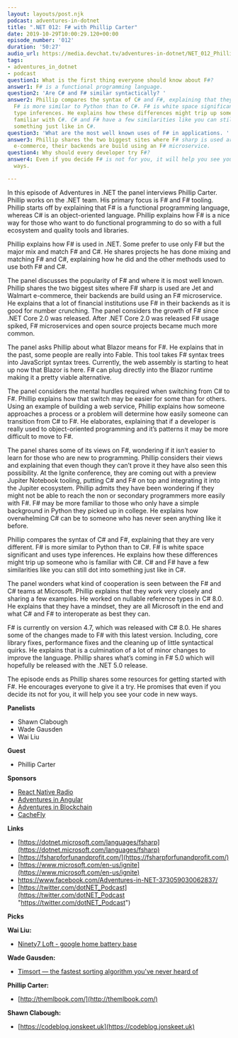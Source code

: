 ```yaml
---
layout: layouts/post.njk
podcast: adventures-in-dotnet
title: ".NET 012: F# with Phillip Carter"
date: 2019-10-29T10:00:29.120+00:00
episode_number: '012'
duration: '50:27'
audio_url: https://media.devchat.tv/adventures-in-dotnet/NET_012_Phillip_Carter.mp3
tags:
- adventures_in_dotnet
- podcast
question1: What is the first thing everyone should know about F#?
answer1: F# is a functional programming language.
question2: 'Are C# and F# similar syntactically? '
answer2: Phillip compares the syntax of C# and F#, explaining that they are very different.
  F# is more similar to Python than to C#. F# is white space significant and uses
  type inferences. He explains how these differences might trip up someone who is
  familiar with C#. C# and F# have a few similarities like you can still dot into
  something just like in C#.
question3: 'What are the most well known uses of F# in applications. '
answer3: Phillip shares the two biggest sites where F# sharp is used are Jet and Walmart
  e-commerce, their backends are build using an F# microservice.
question4: Why should every developer try F#?
answer4: Even if you decide F# is not for you, it will help you see your code in new
  ways.

---
```

In this episode of Adventures in .NET the panel interviews Phillip Carter. Phillip works on the .NET team. His primary focus is F# and F# tooling. Phillip starts off by explaining that F# is a functional programming language, whereas C# is an object-oriented language. Phillip explains how F# is a nice way for those who want to do functional programming to do so with a full ecosystem and quality tools and libraries.

Phillip explains how F# is used in .NET. Some prefer to use only F# but the major mix and match F# and C#. He shares projects he has done mixing and matching F# and C#, explaining how he did and the other methods used to use both F# and C#.

The panel discusses the popularity of F# and where it is most well known. Phillip shares the two biggest sites where F# sharp is used are Jet and Walmart e-commerce, their backends are build using an F# microservice. He explains that a lot of financial institutions use F# in their backends as it is good for number crunching. The panel considers the growth of F# since .NET Core 2.0 was released. After .NET Core 2.0 was released F# usage spiked, F# microservices and open source projects became much more common.

The panel asks Phillip about what Blazor means for F#. He explains that in the past, some people are really into Fable. This tool takes F# syntax trees into JavaScript syntax trees. Currently, the web assembly is starting to heat up now that Blazor is here. F# can plug directly into the Blazor runtime making it a pretty viable alternative.

The panel considers the mental hurdles required when switching from C# to F#. Phillip explains how that switch may be easier for some than for others. Using an example of building a web service, Phillip explains how someone approaches a process or a problem will determine how easily someone can transition from C# to F#. He elaborates, explaining that if a developer is really used to object-oriented programming and it’s patterns it may be more difficult to move to F#.

The panel shares some of its views on F#, wondering if it isn’t easier to learn for those who are new to programming. Phillip considers their views and explaining that even though they can’t prove it they have also seen this possibility. At the Ignite conference, they are coming out with a preview Jupiter Notebook tooling, putting C# and F# on top and integrating it into the Jupiter ecosystem. Phillip admits they have been wondering if they might not be able to reach the non or secondary programmers more easily with F#. F# may be more familiar to those who only have a simple background in Python they picked up in college. He explains how overwhelming C# can be to someone who has never seen anything like it before.

Phillip compares the syntax of C# and F#, explaining that they are very different. F# is more similar to Python than to C#. F# is white space significant and uses type inferences. He explains how these differences might trip up someone who is familiar with C#. C# and F# have a few similarities like you can still dot into something just like in C#.

The panel wonders what kind of cooperation is seen between the F# and C# teams at Microsoft. Phillip explains that they work very closely and sharing a few examples. He worked on nullable reference types in C# 8.0. He explains that they have a mindset, they are all Microsoft in the end and what C# and F# to interoperate as best they can.

F# is currently on version 4.7, which was released with C# 8.0. He shares some of the changes made to F# with this latest version. Including, core library fixes, performance fixes and the cleaning up of little syntactical quirks. He explains that is a culmination of a lot of minor changes to improve the language. Phillip shares what’s coming in F# 5.0 which will hopefully be released with the .NET 5.0 release.

The episode ends as Phillip shares some resources for getting started with F#. He encourages everyone to give it a try. He promises that even if you decide its not for you, it will help you see your code in new ways.

**Panelists**

* Shawn Clabough
* Wade Gausden
* Wai Liu

**Guest**

* Phillip Carter

**Sponsors**

* [React Native Radio](https://devchat.tv/react-native-radio/)
* [Adventures in Angular](https://devchat.tv/adv-in-angular/)
* [Adventures in Blockchain](https://devchat.tv/adventures-in-blockchain/)
* [CacheFly](https://www.cachefly.com/)

**Links**

* [https://dotnet.microsoft.com/languages/fsharp](https://dotnet.microsoft.com/languages/fsharp)
* [https://fsharpforfunandprofit.com/](https://fsharpforfunandprofit.com/)
* [https://www.microsoft.com/en-us/ignite](https://www.microsoft.com/en-us/ignite)
* [https://www.facebook.com/Adventures-in-NET-373059030062837/       ](https://www.facebook.com/Adventures-in-NET-373059030062837/)
* [https://twitter.com/dotNET_Podcast](https://twitter.com/dotNET_Podcast "https://twitter.com/dotNET_Podcast")

**Picks**

**Wai Liu:**

* [Ninety7 Loft - google home battery base](https://ninety7.com/products/loft-portable-battery-base-for-google-home?variant=52869588619)

**Wade Gausden:**

* [Timsort — the fastest sorting algorithm you've never heard of](https://hackernoon.com/timsort-the-fastest-sorting-algorithm-youve-never-heard-of-36b28417f399)

**Phillip Carter:**

* [http://themlbook.com/](http://themlbook.com/)

**Shawn Clabough:**

* [https://codeblog.jonskeet.uk](https://codeblog.jonskeet.uk)
